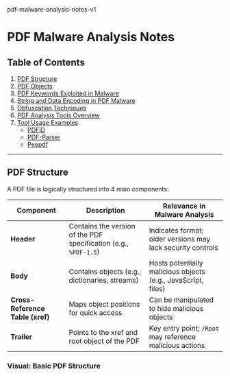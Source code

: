 <xaiArtifact>
<artifactId>pdf-malware-analysis-notes-v1</artifactId>

# PDF Malware Analysis Notes

## Table of Contents
1. [PDF Structure](#pdf-structure)
2. [PDF Objects](#pdf-objects)
3. [PDF Keywords Exploited in Malware](#pdf-keywords-exploited-in-malware)
4. [String and Data Encoding in PDF Malware](#string-and-data-encoding-in-pdf-malware)
5. [Obfuscation Techniques](#obfuscation-techniques)
6. [PDF Analysis Tools Overview](#pdf-analysis-tools-overview)
7. [Tool Usage Examples](#tool-usage-examples)
   - [PDFiD](#pdfid)
   - [PDF-Parser](#pdf-parser)
   - [Peepdf](#peepdf)

---

## PDF Structure

A PDF file is logically structured into 4 main components:

| Component           | Description                                                                 | Relevance in Malware Analysis                                  |
|---------------------|-----------------------------------------------------------------------------|-----------------------------------------------------------------|
| **Header**          | Contains the version of the PDF specification (e.g., `%PDF-1.5`)           | Indicates format; older versions may lack security controls     |
| **Body**            | Contains objects (e.g., dictionaries, streams)                             | Hosts potentially malicious objects (e.g., JavaScript, files)   |
| **Cross-Reference Table (xref)** | Maps object positions for quick access                             | Can be manipulated to hide malicious objects                    |
| **Trailer**         | Points to the xref and root object of the PDF                              | Key entry point; `/Root` may reference malicious actions        |

### Visual: Basic PDF Structure


